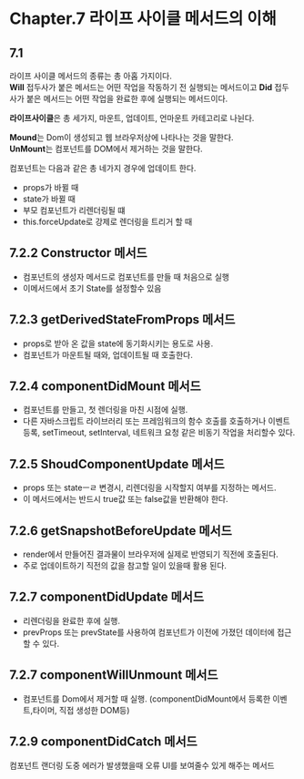 # Chapter.7 라이프 사이클 메서드의 이해

## 7.1

라이프 사이클 메서드의 종류는 총 아홉 가지이다.  
**Will** 접두사가 붙은 메서드는 어떤 작업을 작동하기 전 실행되는 메서드이고
 **Did** 접두사가 붙은 메서드는 어떤 작업을 완료한 후에 실행되는 메서드이다.  

**라이프사이클**은 총 세가지, 마운트, 업데이트, 언마운트 카테고리로 나뉜다.  

**Mound**는 Dom이 생성되고 웹 브라우저상에 나타나는 것을 말한다.  
**UnMount**는 컴포넌트를 DOM에서 제거하는 것을 말한다.

컴포넌트는 다음과 같은 총 네가지 경우에 업데이트 한다.
- props가 바뀔 때  
- state가 바뀔 때  
- 부모 컴포넌트가 리렌더링될 떄  
- this.forceUpdate로 강제로 렌더링을 트리거 할 때  

## 7.2.2 Constructor 메서드
- 컴포넌트의 생성자 메서드로 컴포넌트를 만들 때 처음으로 실행
- 이메서드에서 초기 State를 설정할수 있음

## 7.2.3 getDerivedStateFromProps 메서드
- props로 받아 온 값을 state에 동기화시키는 용도로 사용.
- 컴포넌트가 마운트될 때와, 업데이트될 때 호출한다.

## 7.2.4 componentDidMount 메서드
- 컴포넌트를 만들고, 첫 렌더링을 마친 시점에 실행.
- 다른 자바스크립트 라이브러리 또는 프레임워크의 함수 호출를 호출하거나 이벤트 등록, setTimeout, setInterval, 네트워크 요청 같은 비동기 작업을 처리할수 있다.

## 7.2.5 ShoudComponentUpdate 메서드
- props 또는 stateㅡㄹ 변경시, 리렌더링을 시작할지 여부를 지정하는 메서드.
- 이 메서드에서는 반드시 true값 또는 false값을 반환해야 한다.

## 7.2.6 getSnapshotBeforeUpdate 메서드
- render에서 만들어진 결과물이 브라우저에 실제로 반영되기 직전에  호출된다.
- 주로 업데이트하기 직전의 값을 참고할 일이 있을때 활용 된다.

## 7.2.7 componentDidUpdate 메서드
- 리렌더링을 완료한 후에 실행.
-  prevProps 또는 prevState를 사용하여 컴포넌트가 이전에 가졌던 데이터에 접근 할 수 있다.

## 7.2.7 componentWillUnmount 메서드
- 컴포넌트를 Dom에서 제거할 때 실행. (componentDidMount에서 등록한 이벤트,타이머, 직접 생성한 DOM등)

## 7.2.9 componentDidCatch 메서드
컴포넌트 랜더링 도중 에러가 발생했을때 오류 UI를 보여줄수 있게 해주는 메서드






